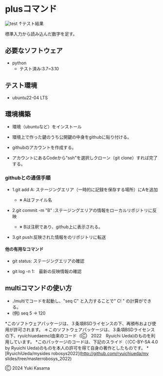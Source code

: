 # plusコマンド
![test](https://github.com/blizzard003/robosys2024/actions/workflows/test.yml/badge.svg)
↑テスト結果

標準入力から読み込んだ数字を足す。

## 必要なソフトウェア
- python
  - テスト済み:3.7~3.10

## テスト環境
- ubuntu22-04 LTS

## 環境構築
- 環境（ubuntuなど）をインストール

- 環境上で作った鍵のうち公開鍵の中身をgithubに貼り付ける。

- githubのアカウントを作成する。

- アカウントにあるCodeから"ssh"を選択しクローン（git clone）すれば完了する。

### githubとの通信手順
- 1.git add A: ステージングエリア（一時的に記録を保存する場所）にAを追加
  - ※ Aはファイル名

- 2.git commit -m "B" :ステージングエリアの情報をローカルリポジトリに反映
  - ※ Bは注釈であり、github上に表示される。

- 3.git push:反映された情報をのリポジトリに転送

#### 他の有用なコマンド
- git status: ステージングエリアの確認

- git log -n 1:　最新の反映情報の確認

## multiコマンドの使い方
- ./multiでコードを起動し、"seq C" と入力することで" C! " の計算ができる。 
- (例) seq 5 → 120

*このソフトウェアパッケージは、３条項BSDライセンスの下、再頒布および使用が許可されます。
＊このソフトウェアパッケージは、３条項BSDライセンスの下、ryuichiuedaemcl由来のコード（Ⓒ　2022　Ryuichi Ueda)のものを利用しています。
*このパッケージのコードは、下記のスライド（（CC-BY-SA 4.0 by Ryuichi Ueda)のものを本人の許可を得て自身の著作としたものです。
*[RyuichiUeda/mysides robosys2022](http://github.com/ryuichiueda/my slides/tree/masterrobosys_2022)

Ⓒ 2024 Yuki Kasama
